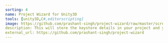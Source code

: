 ```yaml
---
sorting: 4
name: Project Wizard for Unity3D
tools: [unity3D,C#,editorscripting]
image: https://github.com/prashant-singh/project-wizard/raw/master/screenshot.PNG
description: This will store the keystore details in your project and you don't need to enter the keystore details everytime you re-open your project.
external_url: https://github.com/prashant-singh/project-wizard
---
```

